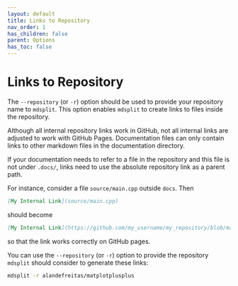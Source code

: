 ```yaml
---
layout: default
title: Links to Repository
nav_order: 1
has_children: false
parent: Options
has_toc: false
---
```

# Links to Repository

The `--repository` (or `-r`) option should be used to provide your repository name to `mdsplit`. This option enables `mdsplit` to create links to files inside the repository.

Although all internal repository links work in GitHub, not all internal links are adjusted to work with GitHub Pages.
Documentation files can only contain links to other markdown files in the documentation directory.

If your documentation needs to refer to a file in the repository and this file is not under `.docs/`, links need to use
the absolute repository link as a parent path.

For instance, consider a file `source/main.cpp` outside `docs`. Then

```md
[My Internal Link](source/main.cpp)
```

should become

```md
[My Internal Link](https://github.com/my_username/my_repository/blob/master/source/main.cpp)
```

so that the link works correctly on GitHub pages.

You can use the `--repository` (or `-r`) option to provide the repository `mdsplit` should consider to generate these
links:

```bash
mdsplit -r alandefreitas/matplotplusplus
```



<!-- Generated with mdsplit: https://github.com/alandefreitas/mdsplit -->
